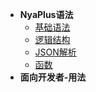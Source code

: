 <!-- docs/_sidebar.md -->
* **NyaPlus语法**
   * [基础语法](syntax/basic.md)
   * [逻辑结构](syntax/logic.md)
   * [JSON解析](syntax/json.md)
   * [函数](syntax/function.md)
* **面向开发者-用法**